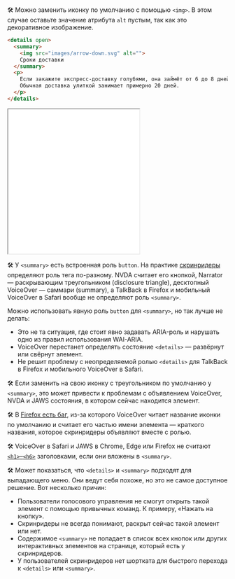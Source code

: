 🛠 Можно заменить иконку по умолчанию с помощью `<img>`. В этом случае оставьте значение атрибута `alt` пустым, так как это декоративное изображение.

```html
<details open>
  <summary>
    <img src="images/arrow-down.svg" alt="">
    Сроки доставки
  </summary>
  <p>
    Если закажите экспресс-доставку голубями, она займёт от 6 до 8 дней.
    Обычная доставка улиткой занимает примерно 20 дней.
  </p>
</details>
```

<iframe title="details с иконкой, вставленной через img" src="../demos/details-with-img/" height="330"></iframe>

🛠 У `<summary>` есть встроенная роль `button`. На практике [скринридеры](/a11y/screenreaders/) определяют роль тега по-разному. NVDA считает его кнопкой, Narrator — раскрывающим треугольником (disclosure triangle), десктопный VoiceOver — саммари (summary), а TalkBack в Firefox и мобильный VoiceOver в Safari вообще не определяют роль `<summary>`.

Можно использовать явную роль `button` для `<summary>`, но так лучше не делать:

- Это не та ситуация, где стоит явно задавать ARIA-роль и нарушать одно из правил использования WAI-ARIA.
- VoiceOver перестанет определять состояние `<details>` — развёрнут или свёрнут элемент.
- Не решит проблему с неопределяемой ролью `<details>` для TalkBack в Firefox и мобильного VoiceOver в Safari.

🛠 Если заменить на свою иконку с треугольником по умолчанию у `<summary>`, это может привести к проблемам с объявлением VoiceOver, NVDA и JAWS состояния, в котором сейчас находится элемент.

🛠 В [Firefox есть баг](https://bugzilla.mozilla.org/show_bug.cgi?id=1783925), из-за которого VoiceOver читает название иконки по умолчанию и считает его частью имени элемента — краткого названия, которое скринридеры объявляют вместе с ролью.

🛠 VoiceOver в Safari и JAWS в Chrome, Edge или Firefox не считают [`<h1>`–`<h6>`](/html/h1-h6/) заголовками, если они вложены в `<summary>`.

🛠 Может показаться, что `<details>` и `<summary>` подходят для выпадающего меню. Они ведут себя похоже, но это не самое доступное решение. Вот несколько причин:

- Пользователи голосового управления не смогут открыть такой элемент с помощью привычных команд. К примеру, «Нажать на кнопку».
- Скринридеры не всегда понимают, раскрыт сейчас такой элемент или нет.
- Содержимое `<summary>` не попадает в список всех кнопок или других интерактивных элементов на странице, который есть у скринридеров.
- У пользователей скринридеров нет шортката для быстрого перехода к `<details>` или `<summary>`.
